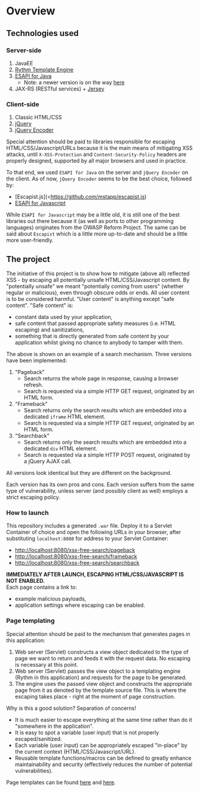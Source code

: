 # Overview

## Technologies used

### Server-side

1. JavaEE
2. [Rythm Template Engine](http://rythmengine.org/)
3. [ESAPI for Java](https://github.com/ESAPI/esapi-java-legacy)
	* Note: a newer version is on the way [here](https://github.com/ESAPI/esapi-java)
4. JAX-RS (RESTful services) + [Jersey](https://jersey.java.net/)

### Client-side

1. Classic HTML/CSS
2. [jQuery](https://jquery.com/)
3. [jQuery Encoder](https://github.com/chrisisbeef/jquery-encoder)

Special attention should be paid to libraries responsible for escaping HTML/CSS/Javascript/URLs because it is the main means of mitigating XSS attacks, until `X-XSS-Protection` and `Content-Security-Policy` headers are properly designed, supported by all major browsers and used in practice.

To that end, we used `ESAPI for Java` on the server and `jQuery Encoder` on the client. As of now, `jQuery Encoder` seems to be the best choice, followed by:
* [Escapist.js](<https://github.com/mstapp/escapist.js)
* [ESAPI for Javascript](https://github.com/ESAPI/owasp-esapi-js)

While `ESAPI for Javascript` may be a little old, it is still one of the best libraries out there because it (as well as ports to other programming languages) originates from the OWASP Reform Project. The same can be said about `Escapist` which is a little more up-to-date and should be a little more user-friendly.

## The project

The initiative of this project is to show how to mitigate (above all) reflected XSS - by escaping all potentially unsafe HTML/CSS/Javascript content. By "potentially unsafe" we meant "potentially coming from users" (whether regular or malicious), even through obscure odds or ends. All user content is to be considered harmful. "User content" is anything except "safe content". "Safe content" is:
* constant data used by your application,
* safe content that passed appropriate safety measures (i.e. HTML escaping) and sanitizations,
* something that is directly generated from safe content by your application whilst giving no chance to anybody to tamper with them.

The above is shown on an example of a search mechanism. Three versions have been implemented:

1. "Pageback"
	* Search returns the whole page in response, causing a browser refresh.
	* Search is requested via a simple HTTP GET request, originated by an HTML form.
2. "Frameback"
	* Search returns only the search results which are embedded into a dedicated `iframe` HTML element.
	* Search is requested via a simple HTTP GET request, originated by an HTML form.
3. "Searchback"
	* Search returns only the search results which are embedded into a dedicated `div` HTML element.
	* Search is requested via a simple HTTP POST request, originated by a jQuery AJAX call.

All versions look identical but they are different on the background.

Each version has its own pros and cons. Each version suffers from the same type of vulnerability, unless server (and possibly client as well) employs a strict escaping policy.

### How to launch

This repository includes a generated `.war` file. Deploy it to a Servlet Container of choice and open the following URLs in your browser, after substituting `localhost:8080` for address to your Servlet Container:
* <http://localhost:8080/xss-free-search/pageback>
* <http://localhost:8080/xss-free-search/frameback>
* <http://localhost:8080/xss-free-search/searchback>

**IMMEDIATELY AFTER LAUNCH, ESCAPING HTML/CSS/JAVASCRIPT IS NOT ENABLED.**  
Each page contains a link to:
* example malicious payloads,
* application settings where escaping can be enabled.

### Page templating

Special attention should be paid to the mechanism that generates pages in this application:

1. Web server (Servlet) constructs a view object dedicated to the type of page we want to return and feeds it with the request data. No escaping is necessary at this point.
2. Web server (Servlet) passes the view object to a templating engine (Rythm in this application) and requests for the page to be generated.
3. The engine uses the passed view object and constructs the appropriate page from it as denoted by the template source file. This is where the escaping takes place - right at the moment of page construction.

Why is this a good solution? Separation of concerns!
* It is much easier to escape everything at the same time rather than do it "somewhere in the application".
* It is easy to spot a variable (user input) that is not properly escaped/sanitized.
* Each variable (user input) can be appropriately escaped "in-place" by the current context (HTML/CSS/Javascript/URL).
* Reusable template functions/macros can be defined to greatly enhance maintainability and security (effectively reduces the number of potential vulnerabilities).

Page templates can be found [here](./WebContent) and [here](./WebContent/components).

